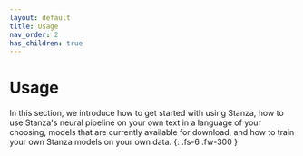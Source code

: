 ```yaml
---
layout: default
title: Usage
nav_order: 2
has_children: true
---
```


# Usage

In this section, we introduce how to get started with using Stanza, how to use Stanza's neural pipeline on your own text in a language of your choosing, models that are currently available for download, and how to train your own Stanza models on your own data.
{: .fs-6 .fw-300 }
